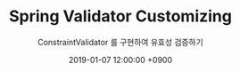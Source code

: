 ---
layout: post
title: "Spring Validator Customizing"
subtitle: ConstraintValidator 를 구현하여 유효성 검증하기
date: 2019-01-07 12:00:00 +0900
categories: Spring
tags: Spring, Validator, JSR303
---